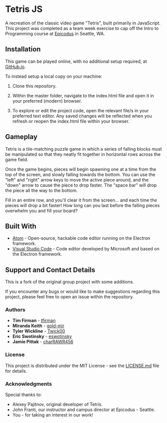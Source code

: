 # Tetris JS

A recreation of the classic video game "Tetris", built primarily in JavaScript. This project was completed as a team week exercise to cap off the Intro to Programming course at [Epicodus](https://www.epicodus.com) in Seattle, WA.

## Installation

This game can be played online, with no additional setup required, at [GitHub.io](http://tfirman/github.io/tetris).

To instead setup a local copy on your machine:

1. Clone this repository.

2. Within the master folder, navigate to the index.html file and open it in your preferred (modern) browser.

3. To explore or edit the project code, open the relevant file/s in your preferred text editor. Any saved changes will be reflected when you refresh or reopen the index.html file within your browser.

## Gameplay

Tetris is a tile-matching puzzle game in which a series of falling blocks must be manipulated so that they neatly fit together in horizontal rows across the game field.

Once the game begins, pieces will begin spawning one at a time from the top of the screen, and slowly falling towards the bottom. You can use the "left" and "right" arrow keys to move the active piece around, and the "down" arrow to cause the piece to drop faster.  The "space bar" will drop the piece all the way to the bottom.

Fill in an entire row, and you'll clear it from the screen... and each time the pieces will drop a bit faster! How long can you last before the falling pieces overwhelm you and fill your board?

## Built With

* [Atom](https://atom.io/) - Open-source, hackable code editor running on the Electron framework.
* [Visual Studio Code](https://code.visualstudio.com/) - Code editor developed by Microsoft and based on the Electron framework.

## Support and Contact Details
This is a fork of the original group project with some additions.

If you encounter any bugs or would like to make suggestions regarding this project, please feel free to open an issue within the repository.

### Authors

* **Tim Firman** - [tfirman](https://github.com/tfirman)
* **Miranda Keith** - [gold-mir](https://github.com/gold-mir)
* **Tyler Wickline** - [Twick00](https://github.com/Twick00)
* **Eric Swotinsky** - [eswotinsky](https://github.com/eswotinsky)
* **Jamie Pittak** - [charRAWR456](https://github.com/charRAWR456)

### License

This project is distributed under the MIT License - see the [LICENSE.md](LICENSE.md) file for details.

### Acknowledgments
Special thanks to:

* Alexey Pajitnov, original developer of Tetris.
* John Franti, our instructor and campus director at Epicodus - Seattle.
* You - for taking an interest in our work!
